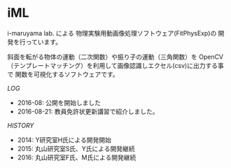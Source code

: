 # iML
i-maruyama lab. による
物理実験用動画像処理ソフトウェア(FitPhysExp)の
開発を行っています。

斜面を転がる物体の運動（二次関数）や振り子の運動（三角関数）を
OpenCV（テンプレートマッチング）を利用して画像認識しエクセル(csv)に出力する事で
関数を可視化するソフトウェアです。

*LOG*
+ 2016-08: 公開を開始しました
+ 2016-08-21: 教員免許状更新講習で紹介しました。

*HISTORY*
+ 2014: Y研究室H氏による開発開始
+ 2015: 丸山研究室S氏、Y氏による開発継続
+ 2016: 丸山研究室F氏、M氏による開発継続
